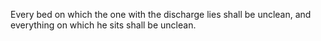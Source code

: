 Every bed on which the one with the discharge lies shall be unclean, and everything on which he sits shall be unclean.
